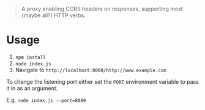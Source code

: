 > A proxy enabling CORS headers on responses, supporting most (maybe all?) HTTP verbs.

# Usage

1. `npm install`
1. `node index.js`
1. Navigate to `http://localhost:8000/http://www.example.com`

To change the listening port either set the `PORT` environment variable to pass it in as an argument.

E.g. `node index.js --port=8080`
